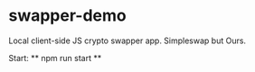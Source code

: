 # swapper-demo
Local client-side JS crypto swapper app. Simpleswap but Ours.

Start:
** npm run start **
